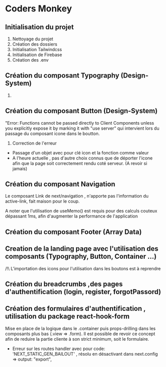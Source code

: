# Coders Monkey

## Initialisation du projet

1. Nettoyage du projet
2. Création des dossiers
3. Initialisation Tailwindcss
4. Initialisation de Firebase
5. Création des .env

## Création du composant Typography (Design-System)

1.

## Création du composant Button (Design-System)

"Error: Functions cannot be passed directly to Client Components unless you explicitly expose it by marking it with "use server" qui intervient lors du passage du composant icone dans le boutton.

1. Correction de l'erreur

- Passage d'un objet avec pour clé icon et la fonction comme valeur
- A l'heure actuelle , pas d'autre choix connus que de déporter l'icone afin que la page soit correctement rendu coté serveur. (A revoir si jamais)

## Création du composant Navigation

Le composant Link de next/navigation , n'apporte pas l'information du active-link, fait maison pour le coup.

A noter que l'utilisation de useMemo() est requis pour des calculs couteux dépassant 1ms, afin d'augmenter la performance de l'application

## Création du composant Footer (Array Data)

## Creation de la landing page avec l'utilisation des composants (Typography, Button, Container ...)
/!\ L'importation des icons pour l'utilisation dans les boutons est à reprendre 

## Création du breadcrumbs ,des pages d'authentification (login, register, forgotPassord)

## Création des formulaires d'authentification , utilisation du package react-hook-form
Mise en place de la logique dans le .container puis props-drilling dans les composants plus bas (.view => .form).
Il est possible de revoir ce concept afin de reduire la partie cliente à son strict minimum, soit le formulaire.

- Erreur sur les routes handler avec pour code: 'NEXT_STATIC_GEN_BAILOUT' , résolu en désactivant dans next.config =>  output: "export",